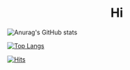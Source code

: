 <h1 align="center">Hi</h1>

![Anurag's GitHub stats](https://github-readme-stats.vercel.app/api?username=Bokum100&count_private=true&show_icons=true&theme=react)

[![Top Langs](https://github-readme-stats.vercel.app/api/top-langs/?username=Bokum100&layout=compact)](https://github.com/anuraghazra/github-readme-stats)

[![Hits](https://hits.seeyoufarm.com/api/count/incr/badge.svg?url=https%3A%2F%2Fgithub.com%2FBokum100&count_bg=%23070707&title_bg=%2344B4EF&icon=&icon_color=%23E7E7E7&title=Hits&edge_flat=false)](https://hits.seeyoufarm.com)
